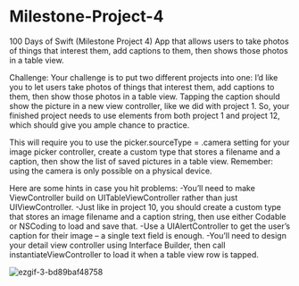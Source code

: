 # Milestone-Project-4
100 Days of Swift (Milestone Project 4) App that allows users to take photos of things that interest them, add captions to them, then shows those photos in a table view.

Challenge:
Your challenge is to put two different projects into one: I’d like you to let users take photos of things that interest them, add captions to them, then show 
those photos in a table view. Tapping the caption should show the picture in a new view controller, like we did with project 1. So, your finished project needs 
to use elements from both project 1 and project 12, which should give you ample chance to practice.

This will require you to use the picker.sourceType = .camera setting for your image picker controller, create a custom type that stores a filename and a caption, 
then show the list of saved pictures in a table view. Remember: using the camera is only possible on a physical device.

Here are some hints in case you hit problems:
-You’ll need to make ViewController build on UITableViewController rather than just UIViewController.
-Just like in project 10, you should create a custom type that stores an image filename and a caption string, then use either Codable or NSCoding to load and save that.
-Use a UIAlertController to get the user’s caption for their image – a single text field is enough.
-You’ll need to design your detail view controller using Interface Builder, then call instantiateViewController to load it when a table view row is tapped.

![ezgif-3-bd89baf48758](https://user-images.githubusercontent.com/42749527/104375192-f721be00-54f0-11eb-927a-066d1c8205c8.gif)



